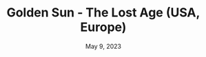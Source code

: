 ---
layout: gba
title: "Golden Sun - The Lost Age (USA, Europe)"
categories:
 - approved
 - gba
 - universal
 - safe
tags:
- golden sun
- farming
date: May 9, 2023
permalink: /games/gs-tla/play/details
publisher: Nintendo
gid: gs-tla
---